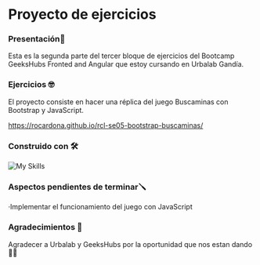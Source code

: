# Proyecto de ejercicios
### Presentación🚀
Esta es la segunda parte del tercer bloque de ejercicios del Bootcamp GeeksHubs Fronted and Angular que estoy cursando en Urbalab Gandía.

### Ejercicios 🤓

El proyecto consiste en hacer una réplica del juego Buscaminas con Bootstrap y JavaScript.


https://rocardona.github.io/rcl-se05-bootstrap-buscaminas/


### Construido con 🛠️
![My Skills](https://skillicons.dev/icons?i=html,css,bootstrap,git,js)

### Aspectos pendientes de terminar🪛

·Implementar el funcionamiento del juego con JavaScript


### Agradecimientos 🍻
Agradecer a Urbalab y GeeksHubs por la oportunidad que nos estan dando👩‍💻